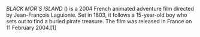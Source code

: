 _BLACK MOR'S ISLAND_ () is a 2004 French animated adventure film directed by Jean-François Laguionie. Set in 1803, it follows a 15-year-old boy who sets out to find a buried pirate treasure. The film was released in France on 11 February 2004.[1]
